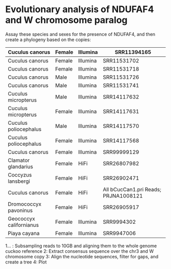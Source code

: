 # Evolutionary analysis of NDUFAF4 and W chromosome paralog

Assay these species and sexes for the presence of NDUFAF4, and then create a phylogeny based on the copies:

| Cuculus  canorus        | Female | Illumina | SRR11394165                          |
| ----------------------- | ------ | -------- | ------------------------------------ |
| Cuculus canorus         | Female | Illumina | SRR11531702                          |
| Cuculus canorus         | Female | Illumina | SRR11531718                          |
| Cuculus canorus         | Male   | Illumina | SRR11531726                          |
| Cuculus canorus         | Male   | Illumina | SRR11531741                          |
| Cuculus micropterus     | Male   | Illumina | SRR14117632                          |
| Cuculus micropterus     | Female | Illumina | SRR14117631                          |
| Cuculus poliocephalus   | Male   | Illumina | SRR14117570                          |
| Cuculus poliocephalus   | Female | Illumina | SRR14117568                          |
| Cuculus canorus         | Female | Illumina | SRR99999129                          |
| Clamator glandarius     | Female | HiFi     | SRR26807982                          |
| Coccyzus lansbergi      | Female | HiFi     | SRR26902471                          |
| Cuculus canorus         | Female | HiFi     | All bCucCan1.pri Reads; PRJNA1008121 |
| Dromococcyx pavoninus   | Female | HiFi     | SRR26905917                          |
| Geococcyx californianus | Female | Illumina | SRR9994302                           |
| Piaya cayana            | Female | Illumina | SRR9947006                           |

1... : Subsampling reads to 10GB and aligning them to the whole genome cuckoo reference
2: Extract consensus sequence over the chr3 and W chromosome copy
3: Align the nucleotide sequences, filter for gaps, and create a tree
4: Plot

